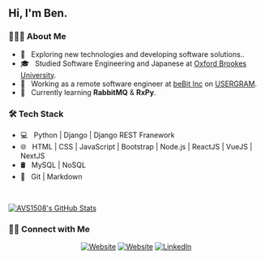 <h2> Hi, I'm Ben.</h2>

<h3> 👨🏻‍💻 About Me </h3>

- 🤔 &nbsp; Exploring new technologies and developing software solutions..
- 🎓 &nbsp; Studied Software Engineering and Japanese at [Oxford Brookes University](https://www.brookes.ac.uk/).
- 💼 &nbsp; Working as a remote software engineer at [beBit Inc](https://www.bebit.co.jp/) on [USERGRAM](https://www.bebit.co.jp/usergram/).
- 🌱 &nbsp; Currently learning **RabbitMQ** & **RxPy**.

<h3>🛠 Tech Stack</h3>

- 💻 &nbsp; Python | Django | Django REST Franework
- 🌐 &nbsp; HTML | CSS | JavaScript | Bootstrap | Node.js | ReactJS | VueJS | NextJS
- 🛢 &nbsp; MySQL | NoSQL
- 🔧 &nbsp; Git | Markdown

<br/>

[![AVS1508's GitHub Stats](https://github-readme-stats.vercel.app/api?username=benji011&show_icons=true&theme=react)](https://github.com/benji011)

<h3> 🤝🏻 Connect with Me </h3>

<p align="center">
<a href="https://portfolio.benjaminlo.io/"><img alt="Website" src="https://img.shields.io/badge/Website-portfolio.benjaminlo.io-blue?style=flat-square&logo=google-chrome"></a>
  <a href="https://www.benjaminlo.io/"><img alt="Website" src="https://img.shields.io/badge/Website-www.benjaminlo.io-blue?style=flat-square&logo=google-chrome"></a>
<a href="https://www.linkedin.com/in/benjamin-lo-6b0ba11a/"><img alt="LinkedIn" src="https://img.shields.io/badge/LinkedIn-Benjamin%20Lo-blue?style=flat-square&logo=linkedin"></a>
</p>
